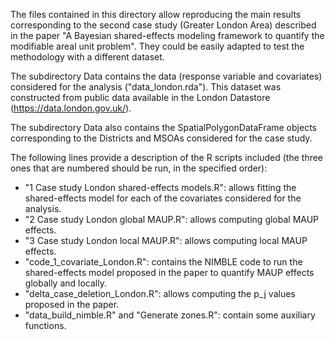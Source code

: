 The files contained in this directory allow reproducing the main results corresponding to the second case study (Greater London Area) described in the paper "A Bayesian shared-effects modeling framework to quantify the modifiable areal unit problem". They could be easily adapted to test the methodology with a different dataset.

The subdirectory Data contains the data (response variable and covariates) considered for the analysis ("data_london.rda"). This dataset was constructed from public data available in the London Datastore (https://data.london.gov.uk/).

The subdirectory Data also contains the SpatialPolygonDataFrame objects corresponding to the Districts and MSOAs considered for the case study.

The following lines provide a description of the R scripts included (the three ones that are numbered should be run, in the specified order):

- "1 Case study London shared-effects models.R": allows fitting the shared-effects model for each of the covariates considered for the analysis.
- "2 Case study London global MAUP.R": allows computing global MAUP effects. 
- "3 Case study London local MAUP.R": allows computing local MAUP effects. 
- "code_1_covariate_London.R": contains the NIMBLE code to run the shared-effects model proposed in the paper to quantify MAUP effects globally and locally.
- "delta_case_deletion_London.R": allows computing the p_j values proposed in the paper. 
- "data_build_nimble.R" and "Generate zones.R": contain some auxiliary functions.
